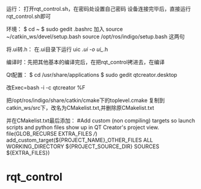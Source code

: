 运行：
打开rqt_control.sh，在密码处设置自己密码
设备连接完毕后，直接运行rqt_control.sh即可

环境：
$ cd ~
$ sudo gedit .bashrc
加入 source ~/catkin_ws/devel/setup.bash 
     source /opt/ros/indigo/setup.bash 
这两句


将.ui转.h：
在.ui目录下运行 uic *.ui -o ui_*.h

编译时：先把其他基本的编译完后，在把rqt_control拷进去，在编译

Qt配置：
$ cd /usr/share/applications
$ sudo gedit qtcreator.desktop

改Exec=bash -i -c qtcreator %F

把/opt/ros/indigo/share/catkin/cmake下的toplevel.cmake
复制到catkin_ws/src下，改名为CMakelist.txt,并删除原CMakelist.txt

并在CMakelist.txt最后添加：
#Add custom (non compiling) targets so launch scripts and python files show up in QT Creator's project view.
file(GLOB_RECURSE EXTRA_FILES */*)
add_custom_target(${PROJECT_NAME}_OTHER_FILES ALL WORKING_DIRECTORY ${PROJECT_SOURCE_DIR} SOURCES ${EXTRA_FILES})


# rqt_control
